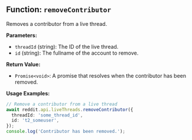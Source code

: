 ## Function: `removeContributor`

Removes a contributor from a live thread.

**Parameters:**

- `threadId` (string): The ID of the live thread.
- `id` (string): The fullname of the account to remove.

**Return Value:**

- `Promise<void>`: A promise that resolves when the contributor has been removed.

**Usage Examples:**

```typescript
// Remove a contributor from a live thread
await reddit.api.liveThreads.removeContributor({
  threadId: 'some_thread_id',
  id: 't2_someuser',
});
console.log('Contributor has been removed.');
```
